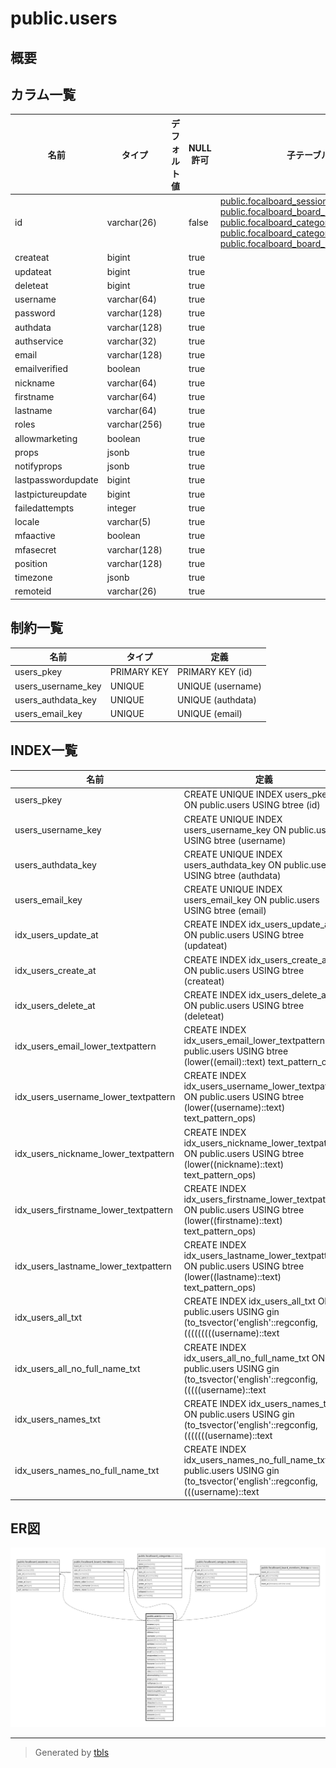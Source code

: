 # public.users

## 概要

## カラム一覧

| 名前                 | タイプ          | デフォルト値       | NULL許可   | 子テーブル                                                                                                                                                                                                                                                                                                                                                             | 親テーブル      | コメント     |
| ------------------ | ------------ | ------------ | -------- | ----------------------------------------------------------------------------------------------------------------------------------------------------------------------------------------------------------------------------------------------------------------------------------------------------------------------------------------------------------------- | ---------- | -------- |
| id                 | varchar(26)  |              | false    | [public.focalboard_sessions](public.focalboard_sessions.md) [public.focalboard_board_members](public.focalboard_board_members.md) [public.focalboard_categories](public.focalboard_categories.md) [public.focalboard_category_boards](public.focalboard_category_boards.md) [public.focalboard_board_members_history](public.focalboard_board_members_history.md) |            |          |
| createat           | bigint       |              | true     |                                                                                                                                                                                                                                                                                                                                                                   |            |          |
| updateat           | bigint       |              | true     |                                                                                                                                                                                                                                                                                                                                                                   |            |          |
| deleteat           | bigint       |              | true     |                                                                                                                                                                                                                                                                                                                                                                   |            |          |
| username           | varchar(64)  |              | true     |                                                                                                                                                                                                                                                                                                                                                                   |            |          |
| password           | varchar(128) |              | true     |                                                                                                                                                                                                                                                                                                                                                                   |            |          |
| authdata           | varchar(128) |              | true     |                                                                                                                                                                                                                                                                                                                                                                   |            |          |
| authservice        | varchar(32)  |              | true     |                                                                                                                                                                                                                                                                                                                                                                   |            |          |
| email              | varchar(128) |              | true     |                                                                                                                                                                                                                                                                                                                                                                   |            |          |
| emailverified      | boolean      |              | true     |                                                                                                                                                                                                                                                                                                                                                                   |            |          |
| nickname           | varchar(64)  |              | true     |                                                                                                                                                                                                                                                                                                                                                                   |            |          |
| firstname          | varchar(64)  |              | true     |                                                                                                                                                                                                                                                                                                                                                                   |            |          |
| lastname           | varchar(64)  |              | true     |                                                                                                                                                                                                                                                                                                                                                                   |            |          |
| roles              | varchar(256) |              | true     |                                                                                                                                                                                                                                                                                                                                                                   |            |          |
| allowmarketing     | boolean      |              | true     |                                                                                                                                                                                                                                                                                                                                                                   |            |          |
| props              | jsonb        |              | true     |                                                                                                                                                                                                                                                                                                                                                                   |            |          |
| notifyprops        | jsonb        |              | true     |                                                                                                                                                                                                                                                                                                                                                                   |            |          |
| lastpasswordupdate | bigint       |              | true     |                                                                                                                                                                                                                                                                                                                                                                   |            |          |
| lastpictureupdate  | bigint       |              | true     |                                                                                                                                                                                                                                                                                                                                                                   |            |          |
| failedattempts     | integer      |              | true     |                                                                                                                                                                                                                                                                                                                                                                   |            |          |
| locale             | varchar(5)   |              | true     |                                                                                                                                                                                                                                                                                                                                                                   |            |          |
| mfaactive          | boolean      |              | true     |                                                                                                                                                                                                                                                                                                                                                                   |            |          |
| mfasecret          | varchar(128) |              | true     |                                                                                                                                                                                                                                                                                                                                                                   |            |          |
| position           | varchar(128) |              | true     |                                                                                                                                                                                                                                                                                                                                                                   |            |          |
| timezone           | jsonb        |              | true     |                                                                                                                                                                                                                                                                                                                                                                   |            |          |
| remoteid           | varchar(26)  |              | true     |                                                                                                                                                                                                                                                                                                                                                                   |            |          |

## 制約一覧

| 名前                 | タイプ         | 定義                |
| ------------------ | ----------- | ----------------- |
| users_pkey         | PRIMARY KEY | PRIMARY KEY (id)  |
| users_username_key | UNIQUE      | UNIQUE (username) |
| users_authdata_key | UNIQUE      | UNIQUE (authdata) |
| users_email_key    | UNIQUE      | UNIQUE (email)    |

## INDEX一覧

| 名前                                    | 定義                                                                                                                                                                                                                                                               |
| ------------------------------------- | ---------------------------------------------------------------------------------------------------------------------------------------------------------------------------------------------------------------------------------------------------------------- |
| users_pkey                            | CREATE UNIQUE INDEX users_pkey ON public.users USING btree (id)                                                                                                                                                                                                  |
| users_username_key                    | CREATE UNIQUE INDEX users_username_key ON public.users USING btree (username)                                                                                                                                                                                    |
| users_authdata_key                    | CREATE UNIQUE INDEX users_authdata_key ON public.users USING btree (authdata)                                                                                                                                                                                    |
| users_email_key                       | CREATE UNIQUE INDEX users_email_key ON public.users USING btree (email)                                                                                                                                                                                          |
| idx_users_update_at                   | CREATE INDEX idx_users_update_at ON public.users USING btree (updateat)                                                                                                                                                                                          |
| idx_users_create_at                   | CREATE INDEX idx_users_create_at ON public.users USING btree (createat)                                                                                                                                                                                          |
| idx_users_delete_at                   | CREATE INDEX idx_users_delete_at ON public.users USING btree (deleteat)                                                                                                                                                                                          |
| idx_users_email_lower_textpattern     | CREATE INDEX idx_users_email_lower_textpattern ON public.users USING btree (lower((email)::text) text_pattern_ops)                                                                                                                                               |
| idx_users_username_lower_textpattern  | CREATE INDEX idx_users_username_lower_textpattern ON public.users USING btree (lower((username)::text) text_pattern_ops)                                                                                                                                         |
| idx_users_nickname_lower_textpattern  | CREATE INDEX idx_users_nickname_lower_textpattern ON public.users USING btree (lower((nickname)::text) text_pattern_ops)                                                                                                                                         |
| idx_users_firstname_lower_textpattern | CREATE INDEX idx_users_firstname_lower_textpattern ON public.users USING btree (lower((firstname)::text) text_pattern_ops)                                                                                                                                       |
| idx_users_lastname_lower_textpattern  | CREATE INDEX idx_users_lastname_lower_textpattern ON public.users USING btree (lower((lastname)::text) text_pattern_ops)                                                                                                                                         |
| idx_users_all_txt                     | CREATE INDEX idx_users_all_txt ON public.users USING gin (to_tsvector('english'::regconfig, (((((((((username)::text || ' '::text) || (firstname)::text) || ' '::text) || (lastname)::text) || ' '::text) || (nickname)::text) || ' '::text) || (email)::text))) |
| idx_users_all_no_full_name_txt        | CREATE INDEX idx_users_all_no_full_name_txt ON public.users USING gin (to_tsvector('english'::regconfig, (((((username)::text || ' '::text) || (nickname)::text) || ' '::text) || (email)::text)))                                                               |
| idx_users_names_txt                   | CREATE INDEX idx_users_names_txt ON public.users USING gin (to_tsvector('english'::regconfig, (((((((username)::text || ' '::text) || (firstname)::text) || ' '::text) || (lastname)::text) || ' '::text) || (nickname)::text)))                                 |
| idx_users_names_no_full_name_txt      | CREATE INDEX idx_users_names_no_full_name_txt ON public.users USING gin (to_tsvector('english'::regconfig, (((username)::text || ' '::text) || (nickname)::text)))                                                                                               |

## ER図

![er](public.users.svg)

---

> Generated by [tbls](https://github.com/k1LoW/tbls)
